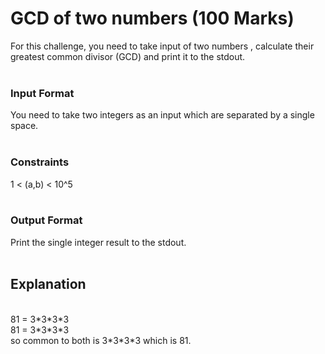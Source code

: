 # GCD of two numbers (100 Marks)<br/>
For this challenge, you need to take input of two numbers , calculate their greatest common divisor (GCD) and print it to the stdout. <br/>
<br/>
### Input Format<br/>
You need to take two integers as an input which are separated by a single space. <br/>
<br/>
### Constraints<br/>
1 < (a,b) < 10^5<br/>
<br/>
### Output Format<br/>
Print the single integer result to the stdout. <br/>
<br/>
## Explanation<br/>
<br/>
81 = 3*3*3*3<br/>
81 = 3*3*3*3<br/>
so common to both is 3*3*3*3 which is 81. <br/>